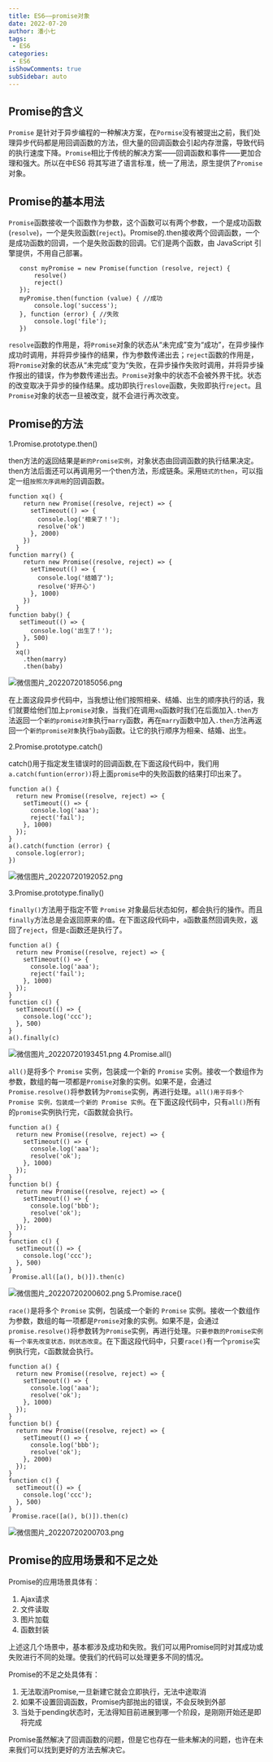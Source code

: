 ```yaml
---
title: ES6——promise对象  
date: 2022-07-20
author: 潘小七
tags:
 - ES6
categories: 
 - ES6
isShowComments: true  
subSidebar: auto
---
```


## Promise的含义
`Promise` 是针对于异步编程的一种解决方案，在`Pormise`没有被提出之前，我们处理异步代码都是用回调函数的方法，但大量的回调函数会引起内存泄露，导致代码的执行速度下降。`Promise`相比于传统的解决方案——回调函数和事件——更加合理和强大。所以在中ES6 将其写进了语言标准，统一了用法，原生提供了`Promise`对象。
## Promise的基本用法
 `Promise`函数接收一个函数作为参数，这个函数可以有两个参数，一个是成功函数(`resolve`)，一个是失败函数(`reject`)。Promise的.then接收两个回调函数，一个是成功函数的回调，一个是失败函数的回调。它们是两个函数，由 JavaScript 引擎提供，不用自己部署。
 ```
    const myPromise = new Promise(function (resolve, reject) {
        resolve()
        reject()
    });
    myPromise.then(function (value) { //成功
        console.log('success');
    }, function (error) { //失败
        console.log('file');
    })

 ```
`resolve`函数的作用是，将`Promise`对象的状态从“未完成”变为“成功”，在异步操作成功时调用，并将异步操作的结果，作为参数传递出去；`reject`函数的作用是，将`Promise`对象的状态从“未完成”变为“失败，在异步操作失败时调用，并将异步操作报出的错误，作为参数传递出去。`Promise`对象中的状态不会被外界干扰。状态的改变取决于异步的操作结果。成功即执行`reslove`函数，失败即执行`reject`。且`Promise`对象的状态一旦被改变，就不会进行再次改变。
 
## Promise的方法
1.Promise.prototype.then()

then方法的返回结果是`新的Promise实例`，对象状态由回调函数的执行结果决定。then方法后面还可以再调用另一个then方法，形成链条。采用`链式的then`，可以指定一组`按照次序调用`的回调函数。
```
function xq() {
    return new Promise((resolve, reject) => {
      setTimeout(() => {
        console.log('相亲了！');
        resolve('ok')
      }, 2000)
    })
  }
function marry() {
    return new Promise((resolve, reject) => {
      setTimeout(() => {
        console.log('结婚了');
        resolve('好开心')
      }, 1000)
    })  
  }
function baby() {
   setTimeout(() => {
      console.log('出生了！');
    }, 500)
  }
  xq()
    .then(marry)
    .then(baby)
```

![微信图片_20220720185056.png](https://p6-juejin.byteimg.com/tos-cn-i-k3u1fbpfcp/b8b947f03860427580edbc92c895f727~tplv-k3u1fbpfcp-watermark.image?)

在上面这段异步代码中，当我想让他们按照相亲、结婚、出生的顺序执行的话，我们就要给他们加上`promise`对象，当我们在调用`xq`函数时我们在后面加入`.then`方法返回一个`新的promise对象`执行`marry`函数，再在`marry`函数中加入`.then`方法再返回一个`新的promise对象`执行`baby`函数。让它的执行顺序为相亲、结婚、出生。

2.Promise.prototype.catch()

catch()用于指定发生错误时的回调函数,在下面这段代码中，我们用`a.catch(funtion(error))`将上面`promise`中的失败函数的结果打印出来了。
```
function a() {
  return new Promise((resolve, reject) => {
    setTimeout(() => {
      console.log('aaa');
      reject('fail');
    }, 1000)
  });
}
a().catch(function (error) {
  console.log(error);
})
```

![微信图片_20220720192052.png](https://p3-juejin.byteimg.com/tos-cn-i-k3u1fbpfcp/13a7675670804eb28d74d26bbfbe693d~tplv-k3u1fbpfcp-watermark.image?)

3.Promise.prototype.finally()

`finally()`方法用于指定不管 `Promise` 对象最后状态如何，都会执行的操作。而且`finally`方法总是会返回原来的值。在下面这段代码中，`a`函数虽然回调失败，返回了`reject`，但是`c`函数还是执行了。
 ```
 function a() {
  return new Promise((resolve, reject) => {
    setTimeout(() => {
      console.log('aaa');
      reject('fail');
    }, 1000)
  });
}
function c() {
  setTimeout(() => {
    console.log('ccc');
  }, 500)
}
a().finally(c)
 ```
 
![微信图片_20220720193451.png](https://p1-juejin.byteimg.com/tos-cn-i-k3u1fbpfcp/58a1bf4a256b487cafa8795bcbb5a11e~tplv-k3u1fbpfcp-watermark.image?)
4.Promise.all()

`all()`是将多个 `Promise` 实例，包装成一个新的 `Promise` 实例。接收一个数组作为参数，数组的每一项都是`Promise`对象的实例。如果不是，会通过`Promise.resolve()`将参数转为`Promise`实例，再进行处理。`all()用于将多个 Promise 实例，包装成一个新的 Promise 实例`。在下面这段代码中，只有`all()`所有的`promise`实例执行完，`C`函数就会执行。
```
function a() {
  return new Promise((resolve, reject) => {
    setTimeout(() => {
      console.log('aaa');
      resolve('ok');
    }, 1000)
  });
}
function b() {
  return new Promise((resolve, reject) => {
    setTimeout(() => {
      console.log('bbb');
      resolve('ok');
    }, 2000)
  });
}
function c() {
  setTimeout(() => {
    console.log('ccc');
  }, 500)
}
 Promise.all([a(), b()]).then(c)
```

![微信图片_20220720200602.png](https://p3-juejin.byteimg.com/tos-cn-i-k3u1fbpfcp/565c6f5b04b348ae9d60e794837961cf~tplv-k3u1fbpfcp-watermark.image?)
5.Promise.race()

`race()`是将多个 `Promise` 实例，包装成一个新的 `Promise` 实例。接收一个数组作为参数，数组的每一项都是`Promise`对象的实例。如果不是，会通过`promise.resolve()`将参数转为`Promise`实例，再进行处理。`只要参数的Promise实例有一个率先改变状态，则状态改变`。在下面这段代码中，只要`race()`有一个`promise`实例执行完，`C`函数就会执行。
```
function a() {
  return new Promise((resolve, reject) => {
    setTimeout(() => {
      console.log('aaa');
      resolve('ok');
    }, 1000)
  });
}
function b() {
  return new Promise((resolve, reject) => {
    setTimeout(() => {
      console.log('bbb');
      resolve('ok');
    }, 2000)
  });
}
function c() {
  setTimeout(() => {
    console.log('ccc');
  }, 500)
}
 Promise.race([a(), b()]).then(c)
```

![微信图片_20220720200703.png](https://p1-juejin.byteimg.com/tos-cn-i-k3u1fbpfcp/76df3cd210b24591ba85302bd2a400a6~tplv-k3u1fbpfcp-watermark.image?)
##  Promise的应用场景和不足之处
Promise的应用场景具体有：
1. Ajax请求
2. 文件读取
3. 图片加载
4. 函数封装

上述这几个场景中，基本都涉及成功和失败。我们可以用Promise同时对其成功或失败进行不同的处理。使我们的代码可以处理更多不同的情况。

Promise的不足之处具体有：
1. 无法取消Promise,一旦新建它就会立即执行，无法中途取消
2. 如果不设置回调函数，Promise内部抛出的错误，不会反映到外部
3. 当处于pending状态时，无法得知目前进展到哪一个阶段，是刚刚开始还是即将完成


Promise虽然解决了回调函数的问题，但是它也存在一些未解决的问题，也许在未来我们可以找到更好的方法去解决它。